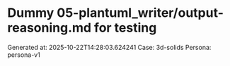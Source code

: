 # Dummy 05-plantuml_writer/output-reasoning.md for testing
Generated at: 2025-10-22T14:28:03.624241
Case: 3d-solids
Persona: persona-v1
